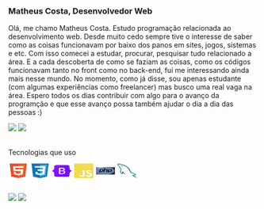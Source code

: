 ### <p align="left">Matheus Costa, Desenvolvedor Web</p>
<div>
    <p> Olá, me chamo Matheus Costa. Estudo programação relacionada ao desenvolvimento web. Desde muito cedo sempre tive o interesse de saber como as coisas funcionavam por baixo dos panos em sites, jogos, sistemas e etc. Com isso comecei a estudar, procurar, pesquisar tudo relacionado a área. E a cada descoberta de como se faziam as coisas, como os códigos funcionavam tanto no front como no back-end, fui me interessando ainda mais nesse mundo. No momento, como já disse, sou apenas estudante (com algumas experiências como freelancer) mas busco uma real vaga na área. Espero todos os dias contribuir com algo para o avanço da programção e que esse avanço possa também ajudar o dia a dia das pessoas :) </p>
</div>
  <div align="left">
  <a href="https://github.com/MatheusDev47"></a>
    <img height="180em" src="https://github-readme-stats.vercel.app/api?username=MatheusDev47&show_icons=true&theme=tokyonight&include_all_commits=true&count_private=true"/>
    <img height="180em" src="https://github-readme-stats.vercel.app/api/top-langs/?username=MatheusDev47&layout=compact&langs_count=7&theme=tokyonight"/>
  </div>
  
  <div style="display: inline_block"><br>
    <p>Tecnologias que uso</p>
    <img align="center" alt="Matheus-HTML" height="30" width="40" src="https://raw.githubusercontent.com/devicons/devicon/master/icons/html5/html5-original.svg">
    <img align="center" alt="Matheus-CSS" height="30" width="40" src="https://raw.githubusercontent.com/devicons/devicon/master/icons/css3/css3-original.svg">
    <img align="center" alt="Matheus-Bootstrap" height="30" width="40" src="https://raw.githubusercontent.com/devicons/devicon/master/icons/bootstrap/bootstrap-original.svg">
    <img align="center" alt="Matheus-Js" height="30" width="40" src="https://raw.githubusercontent.com/devicons/devicon/master/icons/javascript/javascript-plain.svg">
    <img align="center" alt="Matheus-PHP" height="30" width="40" src="https://raw.githubusercontent.com/devicons/devicon/master/icons/php/php-original.svg">
    <img align="center" alt="Matheus-MySql" height="30" width="40" src="https://raw.githubusercontent.com/devicons/devicon/master/icons/mysql/mysql-original.svg">
</div>

##

<div> 
  <a href = "mailto:contatomatheusdev47@gmail.com"><img src="https://img.shields.io/badge/-Gmail-%23333?style=for-the-badge&logo=gmail&logoColor=white" target="_blank"></a>
  <a href="https://www.linkedin.com/in/matheus-costa-70b105237" target="_blank"><img src="https://img.shields.io/badge/-LinkedIn-%230077B5?style=for-the-badge&logo=linkedin&logoColor=white" target="_blank"></a>
 
</div>
